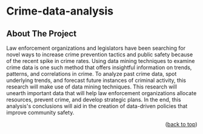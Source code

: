 # Crime-data-analysis
## About The Project

Law enforcement organizations and legislators have been searching for novel ways to increase crime prevention tactics and public safety because of the recent spike in crime rates. Using data mining techniques to examine crime data is one such method that offers insightful information on trends, patterns, and correlations in crime. 
To analyze past crime data, spot underlying trends, and forecast future instances of criminal activity, this research will make use of data mining techniques. This research will unearth important data that will help law enforcement organizations allocate resources, prevent crime, and develop strategic plans. In the end, this analysis's conclusions will aid in the creation of data-driven policies that improve community safety.


<p align="right">(<a href="#readme-top">back to top</a>)</p>
